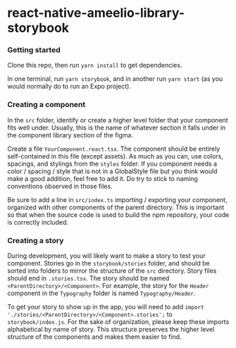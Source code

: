 # react-native-ameelio-library-storybook

### Getting started

Clone this repo, then run `yarn install` to get dependencies.

In one terminal, run `yarn storybook`, and in another run `yarn start` (as you would normally do to run an Expo project).

### Creating a component

In the `src` folder, identify or create a higher level folder that your component fits well under. Usually, this is the name of whatever section it falls under in the component library section of the figma.

Create a file `YourComponent.react.tsx`. The component should be entirely self-contained in this file (except assets). As much as you can, use colors, spacings, and stylings from the `styles` folder. If you component needs a color / spacing / style that is not in a GlobalStyle file but you think would make a good addition, feel free to add it. Do try to stick to naming conventions observed in those files.

Be sure to add a line in `src/index.ts` importing / exporting your component, organized with other components of the parent directory. This is important so that when the source code is used to build the npm repository, your code is correctly included.

### Creating a story

During development, you will likely want to make a story to test your component. Stories go in the `storybook/stories` folder, and should be sorted into folders to mirror the structure of the `src` directory. Story files should end in `.stories.tsx`. The story should be named `<ParentDirectory>/<Component>`. For example, the story for the `Header` component in the `Typography` folder is named `Typography/Header`.

To get your story to show up in the app, you will need to add `import './stories/<ParentDirectory>/<Component>.stories';` to `storybook/index.js`. For the sake of organization, please keep these imports alphabetical by name of story. This structure preserves the higher level structure of the components and makes them easier to find.
